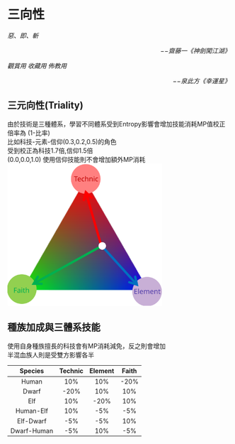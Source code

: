 # 三向性

*惡、即、斬*  
<p align="right"><i>−−齋藤一《神劍闖江湖》</i></p>

*觀賞用 收藏用 佈教用*  
<p align="right"><i>−−泉此方《幸運星》</i></p>

## 三元向性(Triality)

由於技術是三種體系，學習不同體系受到Entropy影響會增加技能消耗MP值校正倍率為 (1-比率)  
比如科技-元素-信仰(0.3,0.2,0.5)的角色  
受到校正為科技1.7倍,信仰1.5倍  
(0.0,0.0,1.0) 使用信仰技能則不會增加額外MP消耗  
<img src="./Ch3/Triality.svg" Width="350" />

## 種族加成與三體系技能
使用自身種族擅長的科技會有MP消耗減免，反之則會增加  
半混血族人則是受雙方影響各半  

Species | Technic | Element | Faith
:--:|:--:|:--:|:--:
Human | 10%| 10%| -20%
Dwarf | -20%| 10%| 10%
Elf | 10%| -20%| 10%
Human-Elf | 10%| -5%| -5%
Elf-Dwarf | -5%| -5%| 10%
Dwarf-Human | -5%| 10%| -5%
